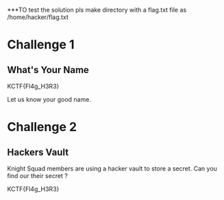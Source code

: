 ***TO test the solution pls make directory with a flag.txt file as /home/hacker/flag.txt

# Challenge 1
##  What's Your Name

KCTF{Fl4g_H3R3}

Let us know your good name.

# Challenge 2
##  Hackers Vault

Knight Squad members are using a hacker vault to store a secret. Can you find our their secret ?

KCTF{Fl4g_H3R3}
